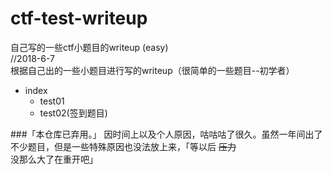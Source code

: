 # ctf-test-writeup <br />
<!--http://host805108319.s483.pppf.com.cn -->
自己写的一些ctf小题目的writeup (easy)<br />
//2018-6-7<br />
根据自己出的一些小题目进行写的writeup（很简单的一些题目--初学者）<br />
* index
  * test01
  * test02(签到题目)

###「本仓库已弃用。」 
因时间上以及个人原因，咕咕咕了很久。虽然一年间出了不少题目，但是一些特殊原因也没法放上来，「等以后 <s>压力</s> 没那么大了在重开吧」
